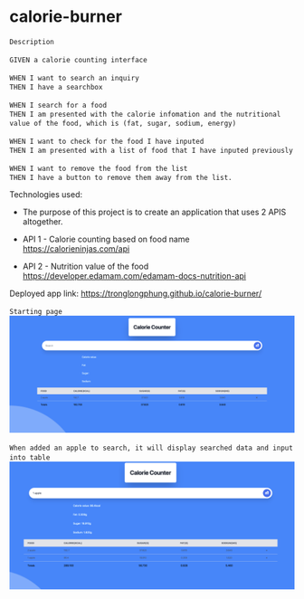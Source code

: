 # calorie-burner

```
Description

GIVEN a calorie counting interface

WHEN I want to search an inquiry
THEN I have a searchbox

WHEN I search for a food
THEN I am presented with the calorie infomation and the nutritional value of the food, which is (fat, sugar, sodium, energy)

WHEN I want to check for the food I have inputed
THEN I am presented with a list of food that I have inputed previously

WHEN I want to remove the food from the list
THEN I have a button to remove them away from the list.
```

Technologies used:

-   The purpose of this project is to create an application that uses 2 APIS altogether.

-   API 1 - Calorie counting based on food name https://calorieninjas.com/api

-   API 2 - Nutrition value of the food https://developer.edamam.com/edamam-docs-nutrition-api

Deployed app link: https://tronglongphung.github.io/calorie-burner/

`Starting page`![demo](./assets/images/demo.png)

`When added an apple to search, it will display searched data and input into table` ![](./assets/images/demo2.png)
